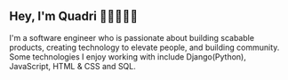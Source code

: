 ## Hey, I'm Quadri 👋👩‍💻👨‍💻
I'm a software engineer who is passionate about building scabable products, creating technology to elevate people, and building community. Some technologies I enjoy working with include Django(Python), JavaScript, HTML & CSS and SQL. 

<!--
**NerdQuad/NerdQuad** is a ✨ _special_ ✨ repository because its `README.md` (this file) appears on your GitHub profile.


Here are some ideas to get you started:

- 🔭 I’m currently working on ...
- 🌱 I’m currently learning ...
- 👯 I’m looking to collaborate on ...
- 🤔 I’m looking for help with ... 
- 💬 Ask me about ...
- 📫 How to reach me: ...
- 😄 Pronouns: ...
- ⚡ Fun fact: ...
-->
